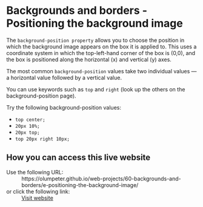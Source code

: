 # Backgrounds and borders - Positioning the background image

The <code>background-position property</code> allows you to choose the position in which the background image appears on the box it is applied to. This uses a coordinate system in which the top-left-hand corner of the box is (0,0), and the box is positioned along the horizontal (x) and vertical (y) axes.
    
The most common <code>background-position</code> values take two individual values — a horizontal value followed by a vertical value.
    
You can use keywords such as <code>top</code> and <code>right</code> (look up the others on the background-position page).
    
Try the following background-position values: 
- <code>top center;</code>
- <code>20px 10%;</code>
- <code>20px top;</code>
- <code>top 20px right 10px;</code>

## How you can access this live website

<dl>
  Use the following URL:
  <dd>
    https://olumpeter.github.io/web-projects/60-backgrounds-and-borders/e-positioning-the-background-image/
  </dd>
  or click the following link:
  <dd>
    <a href="https://olumpeter.github.io/web-projects/60-backgrounds-and-borders/e-positioning-the-background-image/">Visit website</a>
  </dd>
</dl>
